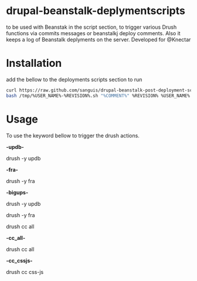 drupal-beanstalk-deplymentscripts
=================================

to be used with Beanstak in the script section, to trigger various Drush functions via commits messages or beanstalkj deploy comments.
Also it keeps a log of Beanstalk deplyments on the server. Developed for @Knectar

Installation
============

add the bellow to the deployments scripts section to run
~~~bash
curl https://raw.github.com/sanguis/drupal-beanstalk-post-deployment-scripts/master/development.sh > /tmp/%USER_NAME%-%REVISION%.sh
bash /tmp/%USER_NAME%-%REVISION%.sh "%COMMENT%" %REVISION% %USER_NAME%
~~~


Usage
=====
To use the keyword bellow to trigger the drush actions.

**-updb-**

drush -y updb


**-fra-**

drush -y fra


**-bigups-**

drush -y updb

drush -y fra

drush cc all


**-cc_all-**

drush cc all

**-cc_cssjs-**

drush cc css-js
